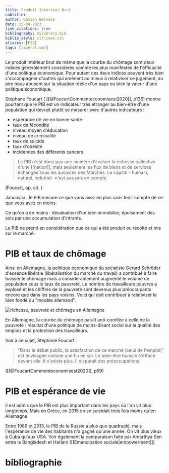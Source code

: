 ```yaml
---
title: Produit Intérieur Brut
subtitle:
author: Damien Belvèze
date: 15-04-2023
link_citations: true
bibliography: mylibrary.bib
biblio_style: csl\ieee.csl
aliases: [PIB]
tags: [libéralisme]
---
```


Le produit intérieur brut de même que la courbe du chômage sont deux indices généralement considérés comme les plus manifestes de l'efficacité d'une politique économique. 
Pour autant ces deux indices peuvent très bien s'accompagner d'autres qui amènent au mieux à relativiser ce jugement, au pire nous abusent sur la situation réelle d'un pays ou bien la valeur d'une politique économique. 

Stéphane Foucart ( [[@FoucartCommenteconomieest2020]], p136) montre pourtant que le PIB est un indicateur très étranger au bien-être d'une population qui devrait plutôt se mesurer avec d'autres indicateurs : 

- espérance de vie en bonne santé
- taux de fécondité
- niveau moyen d'éducation
- niveau de criminalité
- taux de suicide
- taux d'obésité
- incidences des différents cancers

> Le PIB n'est donc pas une manière d'évaluer la richesse collective d'une [[nation]], mais seulement les flux de biens et de services échangés sous les auspices des Marchés. Le capital - humain, naturel, indutriel- n'est pas pris en compte

(Foucart, op. cit. )

Jancovici : le PIB mesure ce que vous avez en plus sans tenir compte de ce que vous avez en moins. 

Ce qu'on a en moins : dévaluation d'un bien immobilier, épuisement des sols par une accumulation d'intrants.

Le PIB ne prend en considération que ce qui a été produit ou récolté et mis sur le marché.

# PIB et taux de chômage

Ainsi en Allemagne, la politique économique du socialiste Gerard Schröder d'essence libérale (libéralisation du marché du travail) a contribué à faire baisser le chômage mais a considérablement augmenté le volume de population sous le taux de pauvreté. Le nombre de travailleurs pauvres a explosé et les chiffres de la pauvreté sont devenus plus préoccupants encore que dans les pays voisins. Voici qui doit contribuer à relativiser le bien fondé du "modèle allemand".

![richesse, pauvreté et chômage en Allemagne](richesse_allemagne.jpg)


En Allemagne, la courbe du chômage paraît anti-corellée à celle de la pauvreté : résultat d'une politique de moins-disant social sur la qualité des emplois et la protection des travailleurs. 

Voir à ce sujet, Stéphane Foucart :

> "Dans le débat public, la satisfaction de ce marché (celui de l'emploi)" est envisagée comme une fin en soi. Le bien-être humain s'efface devant elle. Il n'existe plus. Il disparaît des préoccupations.

([[@FoucartCommenteconomieest2020]], p59)

# PIB et espérance de vie

Il est admis que le PIB est plus important dans les pays où l'on vit plus longtemps. Mais en Grèce, en 2015 on se suicidait trois fois moins qu'en Allemagne. 

Entre 1989 et 2013, le PIB de la Russie a plus que quadruplé, mais l'espérance de vie des habitants n'a gagné qu'une année. On vit plus vieux à Cuba qu'aux USA. 
Voir également la comparaison faite par Amarthya Sen entre le Bangladesh et Harlem ([[Emancipation sociale|empowerment]])


# bibliographie

